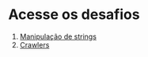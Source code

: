 # Acesse os desafios 
1. [Manipulação de strings](https://github.com/netstudenton/desafios/tree/master/strings)
2. [Crawlers](https://github.com/netstudenton/desafios/tree/master/crawlers)






